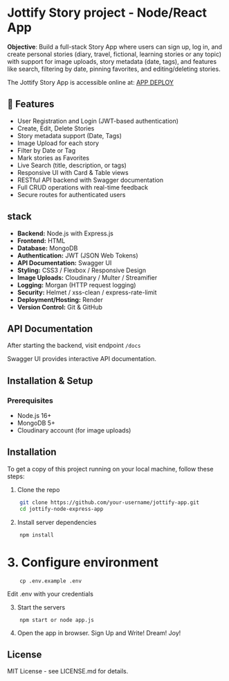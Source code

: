 #  Jottify Story project - Node/React App

**Objective**: Build a full-stack Story App where users can sign up, log in, and create personal stories (diary, travel, fictional, learning stories or any topic) with support for image uploads, story metadata (date, tags), and features like search, filtering by date, pinning favorites, and editing/deleting stories.

The Jottify Story App is accessible online at: [APP DEPLOY](https://jottify-node-express-app.onrender.com/)

## 🚀 Features

- User Registration and Login (JWT-based authentication)
- Create, Edit, Delete Stories
- Story metadata support (Date, Tags)
- Image Upload for each story
- Filter by Date or Tag
- Mark stories as Favorites
- Live Search (title, description, or tags)
- Responsive UI with Card & Table views
- RESTful API backend with Swagger documentation
- Full CRUD operations with real-time feedback
- Secure routes for authenticated users

## stack
- **Backend:** Node.js with Express.js
- **Frontend:** HTML
- **Database:** MongoDB 
- **Authentication:** JWT (JSON Web Tokens)
- **API Documentation:** Swagger UI
- **Styling:** CSS3 / Flexbox / Responsive Design
- **Image Uploads:** Cloudinary / Multer / Streamifier 
- **Logging:** Morgan (HTTP request logging)
- **Security:** Helmet / xss-clean / express-rate-limit
- **Deployment/Hosting:** Render
- **Version Control:** Git & GitHub

## API Documentation
After starting the backend, visit endpoint `/docs`

Swagger UI provides interactive API documentation.

## Installation & Setup

### Prerequisites
- Node.js 16+
- MongoDB 5+
- Cloudinary account (for image uploads)

## Installation
To get a copy of this project running on your local machine, follow these steps:

1. Clone the repo

```bash
    git clone https://github.com/your-username/jottify-app.git
    cd jottify-node-express-app 
```
2. Install server dependencies
```
    npm install
```
# 3. Configure environment
```
    cp .env.example .env
```

Edit .env with your credentials

3. Start the servers
```
    npm start or node app.js
```
4. Open the app in browser. Sign Up and Write! Dream! Joy!

## License

MIT License - see LICENSE.md for details.

